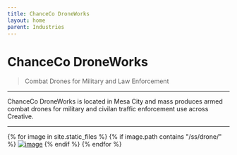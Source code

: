 ```yaml
---
title: ChanceCo DroneWorks
layout: home
parent: Industries
---
```


# ChanceCo DroneWorks
> Combat Drones for Military and Law Enforcement

---

ChanceCo DroneWorks is located in Mesa City and mass produces armed combat drones for military and civilan traffic enforcement use across Creative.

---

{% for image in site.static_files %}
{% if image.path contains "/ss/drone/" %}
<a href="{{ image.path }}"><img src="{{ image.path }}" alt="image" /></a>
{% endif %}
{% endfor %}